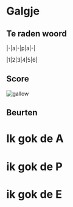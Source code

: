 # Galgje

## Te raden woord


|-|a|-|p|a|-|

|1|2|3|4|5|6|

## Score
![gallow](./images/1.png)

## Beurten
# Ik gok de A
# ik gok de P
# ik gok de E

